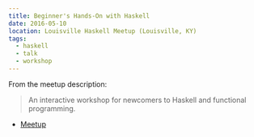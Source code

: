 ```yaml
---
title: Beginner's Hands-On with Haskell
date: 2016-05-10
location: Louisville Haskell Meetup (Louisville, KY)
tags:
  - haskell
  - talk
  - workshop
---
```


From the meetup description:

> An interactive workshop for newcomers to Haskell and functional programming.

<script async class="speakerdeck-embed" data-id="9163c04dbb9d44c7ac2338eea7626557" data-ratio="1.77777777777778" src="//speakerdeck.com/assets/embed.js"></script>

* [Meetup](https://www.meetup.com/Louisville-Haskell-Meetup/events/230481029/)
